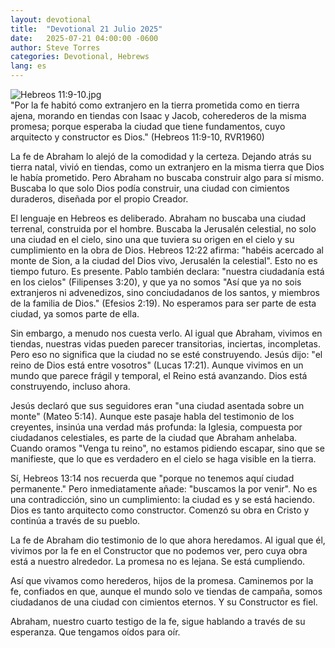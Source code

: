 ```yaml
---
layout: devotional
title:  "Devotional 21 Julio 2025"
date:   2025-07-21 04:00:00 -0600
author: Steve Torres
categories: Devotional, Hebrews
lang: es
---
```

<img src="https://sitemedia.esteeb.com/file/esteebcomsitemedia/devotional_images/Hebrews/ES-Heb-11_9-10.jpg?raw=true" alt="Hebreos 11:9-10.jpg" style="max-width: 100%; height: auto;">

<div class="scripture">
  "Por la fe habitó como extranjero en la tierra prometida como en tierra ajena, morando en tiendas con Isaac y Jacob, coherederos de la misma promesa; porque esperaba la ciudad que tiene fundamentos, cuyo arquitecto y constructor es Dios." (Hebreos 11:9-10, RVR1960)
</div>

La fe de Abraham lo alejó de la comodidad y la certeza. Dejando atrás su tierra natal, vivió en tiendas, como un extranjero en la misma tierra que Dios le había prometido. Pero Abraham no buscaba construir algo para sí mismo. Buscaba lo que solo Dios podía construir, una ciudad con cimientos duraderos, diseñada por el propio Creador.

El lenguaje en Hebreos es deliberado. Abraham no buscaba una ciudad terrenal, construida por el hombre. Buscaba la Jerusalén celestial, no solo una ciudad en el cielo, sino una que tuviera su origen en el cielo y su cumplimiento en la obra de Dios. Hebreos 12:22 afirma: "habéis acercado al monte de Sion, a la ciudad del Dios vivo, Jerusalén la celestial". Esto no es tiempo futuro. Es presente. Pablo también declara: "nuestra ciudadanía está en los cielos" (Filipenses 3:20), y que ya no somos "Así que ya no sois extranjeros ni advenedizos, sino conciudadanos de los santos, y miembros de la familia de Dios." (Efesios 2:19). No esperamos para ser parte de esta ciudad, ya somos parte de ella.

Sin embargo, a menudo nos cuesta verlo. Al igual que Abraham, vivimos en tiendas, nuestras vidas pueden parecer transitorias, inciertas, incompletas. Pero eso no significa que la ciudad no se esté construyendo. Jesús dijo: "el reino de Dios está entre vosotros" (Lucas 17:21). Aunque vivimos en un mundo que parece frágil y temporal, el Reino está avanzando. Dios está construyendo, incluso ahora.

Jesús declaró que sus seguidores eran "una ciudad asentada sobre un monte" (Mateo 5:14). Aunque este pasaje habla del testimonio de los creyentes, insinúa una verdad más profunda: la Iglesia, compuesta por ciudadanos celestiales, es parte de la ciudad que Abraham anhelaba. Cuando oramos "Venga tu reino", no estamos pidiendo escapar, sino que se manifieste, que lo que es verdadero en el cielo se haga visible en la tierra.

Sí, Hebreos 13:14 nos recuerda que "porque no tenemos aquí ciudad permanente." Pero inmediatamente añade: "buscamos la por venir". No es una contradicción, sino un cumplimiento: la ciudad es y se está haciendo. Dios es tanto arquitecto como constructor. Comenzó su obra en Cristo y continúa a través de su pueblo.

La fe de Abraham dio testimonio de lo que ahora heredamos. Al igual que él, vivimos por la fe en el Constructor que no podemos ver, pero cuya obra está a nuestro alrededor. La promesa no es lejana. Se está cumpliendo.

Así que vivamos como herederos, hijos de la promesa. Caminemos por la fe, confiados en que, aunque el mundo solo ve tiendas de campaña, somos ciudadanos de una ciudad con cimientos eternos. Y su Constructor es fiel.

Abraham, nuestro cuarto testigo de la fe, sigue hablando a través de su esperanza. Que tengamos oídos para oír.

